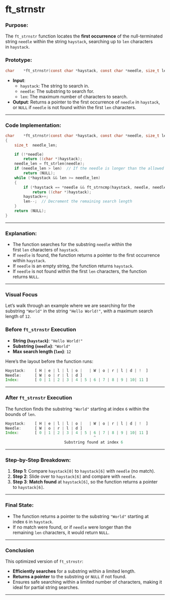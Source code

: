 # **ft_strnstr**

### **Purpose**:

The `ft_strnstr` function locates the **first occurrence** of the null-terminated string `needle` within the string `haystack`, searching up to `len` characters in `haystack`.

### **Prototype**:

```c
char	*ft_strnstr(const char *haystack, const char *needle, size_t len);

```

- **Input**:
    - `haystack`: The string to search in.
    - `needle`: The substring to search for.
    - `len`: The maximum number of characters to search.
- **Output**: Returns a pointer to the first occurrence of `needle` in `haystack`, or `NULL` if `needle` is not found within the first `len` characters.

---

### **Code Implementation**:

```c
char	*ft_strnstr(const char *haystack, const char *needle, size_t len)
{
	size_t	needle_len;

	if (!*needle)
		return ((char *)haystack);
	needle_len = ft_strlen(needle);
	if (needle_len > len)  // If the needle is longer than the allowed search length
		return (NULL);
	while (*haystack && len >= needle_len)
	{
		if (*haystack == *needle && ft_strncmp(haystack, needle, needle_len) == 0)
			return ((char *)haystack);
		haystack++;
		len--;  // Decrement the remaining search length
	}
	return (NULL);
}


```

---

### **Explanation**:

- The function searches for the substring `needle` within the first `len` characters of `haystack`.
- If `needle` is found, the function returns a pointer to the first occurrence within `haystack`.
- If `needle` is an empty string, the function returns `haystack`.
- If `needle` is not found within the first `len` characters, the function returns `NULL`.

---

### **Visual Focus**

Let’s walk through an example where we are searching for the substring `"World"` in the string `"Hello World!"`, with a maximum search length of `12`.

### **Before `ft_strnstr` Execution**

- **String (`haystack`)**: `"Hello World!"`
- **Substring (`needle`)**: `"World"`
- **Max search length (`len`)**: `12`

Here’s the layout before the function runs:

```jsx
Haystack:    [ H | e | l | l | o |   | W | o | r | l | d | !  ]
Needle:      [ W | o | r | l | d ]
Index:       [ 0 | 1 | 2 | 3 | 4 | 5 | 6 | 7 | 8 | 9 | 10| 11 ]

```

---

### **After `ft_strnstr` Execution**

The function finds the substring `"World"` starting at index `6` within the bounds of `len`.

```jsx
Haystack:    [ H | e | l | l | o |   | W | o | r | l | d | !  ]
Needle:      [ W | o | r | l | d ]
Index:       [ 0 | 1 | 2 | 3 | 4 | 5 | 6 | 7 | 8 | 9 | 10| 11 ]
                                       ^
                          Substring found at index 6

```

---

### **Step-by-Step Breakdown**:

1. **Step 1**: Compare `haystack[0]` to `haystack[6]` with `needle` (no match).
2. **Step 2**: Slide over to `haystack[6]` and compare with `needle`.
3. **Step 3**: **Match found** at `haystack[6]`, so the function returns a pointer to `haystack[6]`.

---

### **Final State**:

- The function returns a pointer to the substring `"World"` starting at index `6` in `haystack`.
- If no match were found, or if `needle` were longer than the remaining `len` characters, it would return `NULL`.

---

### **Conclusion**

This optimized version of `ft_strnstr`:

- **Efficiently searches** for a substring within a limited length.
- **Returns a pointer** to the substring or `NULL` if not found.
- Ensures safe searching within a limited number of characters, making it ideal for partial string searches.

---
